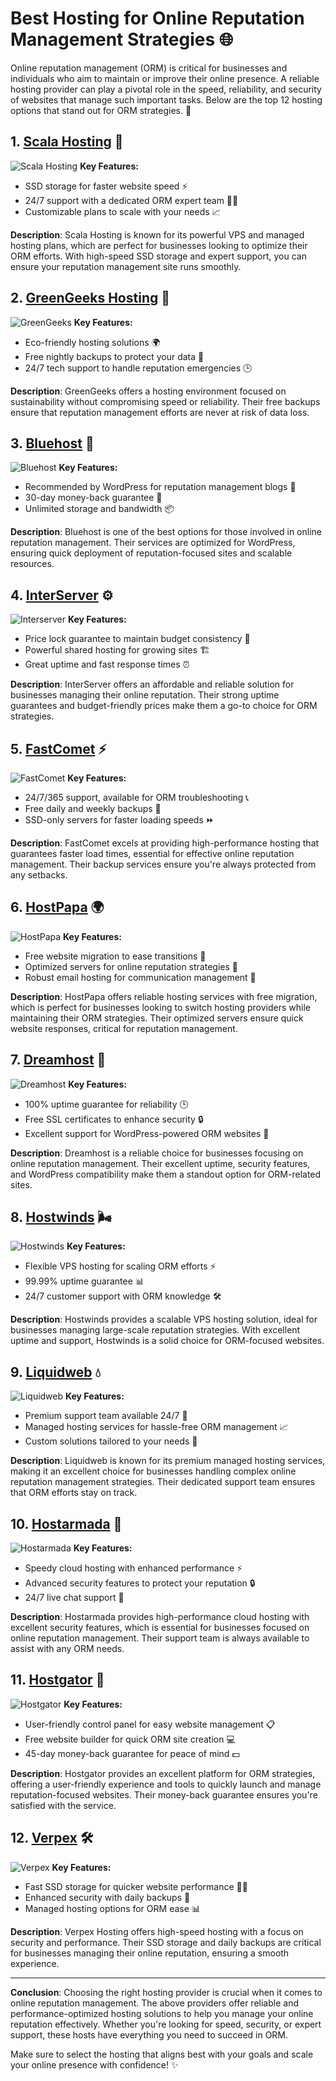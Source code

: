# Best Hosting for Online Reputation Management Strategies 🌐

Online reputation management (ORM) is critical for businesses and individuals who aim to maintain or improve their online presence. A reliable hosting provider can play a pivotal role in the speed, reliability, and security of websites that manage such important tasks. Below are the top 12 hosting options that stand out for ORM strategies. 🌟

## 1. [Scala Hosting](https://snipitx.com/scala-jy) 🚀
![Scala Hosting](https://i.imgur.com/uJ5JIK3.png "Scala Web Hosting")
**Key Features:**
- SSD storage for faster website speed ⚡
- 24/7 support with a dedicated ORM expert team 👨‍💻
- Customizable plans to scale with your needs 📈

**Description**: Scala Hosting is known for its powerful VPS and managed hosting plans, which are perfect for businesses looking to optimize their ORM efforts. With high-speed SSD storage and expert support, you can ensure your reputation management site runs smoothly.

## 2. [GreenGeeks Hosting](https://snipitx.com/greengeeks-jy) 🌱
![GreenGeeks](https://i.imgur.com/eEwuntu.jpg "GreenGeeks Hosting")
**Key Features:**
- Eco-friendly hosting solutions 🌍
- Free nightly backups to protect your data 🔄
- 24/7 tech support to handle reputation emergencies 🕒

**Description**: GreenGeeks offers a hosting environment focused on sustainability without compromising speed or reliability. Their free backups ensure that reputation management efforts are never at risk of data loss.

## 3. [Bluehost](https://snipitx.com/bluehost-jy) 🔵
![Bluehost](https://i.imgur.com/PasFF9E.jpeg "Bluehost Hosting")
**Key Features:**
- Recommended by WordPress for reputation management blogs 📖
- 30-day money-back guarantee 🛑
- Unlimited storage and bandwidth 📦

**Description**: Bluehost is one of the best options for those involved in online reputation management. Their services are optimized for WordPress, ensuring quick deployment of reputation-focused sites and scalable resources.

## 4. [InterServer](https://snipitx.com/interserver-jy) ⚙️
![Interserver](https://i.imgur.com/OM5dOEW.jpeg "Interserver Hosting")
**Key Features:**
- Price lock guarantee to maintain budget consistency 💸
- Powerful shared hosting for growing sites 🏗️
- Great uptime and fast response times ⏰

**Description**: InterServer offers an affordable and reliable solution for businesses managing their online reputation. Their strong uptime guarantees and budget-friendly prices make them a go-to choice for ORM strategies.

## 5. [FastComet](https://snipitx.com/fastcomet-jy) ⚡
![FastComet](https://i.imgur.com/7qgXuWp.png "FastComet Hosting")
**Key Features:**
- 24/7/365 support, available for ORM troubleshooting 📞
- Free daily and weekly backups 🔄
- SSD-only servers for faster loading speeds ⏩

**Description**: FastComet excels at providing high-performance hosting that guarantees faster load times, essential for effective online reputation management. Their backup services ensure you're always protected from any setbacks.

## 6. [HostPapa](https://snipitx.com/hostpapa-jy) 🌍
![HostPapa](https://i.imgur.com/ouDTkvl.jpeg "HostPapa Hosting")
**Key Features:**
- Free website migration to ease transitions 🔄
- Optimized servers for online reputation strategies 🚀
- Robust email hosting for communication management 📧

**Description**: HostPapa offers reliable hosting services with free migration, which is perfect for businesses looking to switch hosting providers while maintaining their ORM strategies. Their optimized servers ensure quick website responses, critical for reputation management.

## 7. [Dreamhost](https://snipitx.com/dreamhost-jy) 🌟
![Dreamhost](https://i.imgur.com/rXIg8ip.jpeg "Dreamhost Hosting")
**Key Features:**
- 100% uptime guarantee for reliability 🕒
- Free SSL certificates to enhance security 🔒
- Excellent support for WordPress-powered ORM websites 💬

**Description**: Dreamhost is a reliable choice for businesses focusing on online reputation management. Their excellent uptime, security features, and WordPress compatibility make them a standout option for ORM-related sites.

## 8. [Hostwinds](https://snipitx.com/hostwinds-jy) 🌬️
![Hostwinds](https://i.imgur.com/53aSNXx.jpeg "Hostwinds Hosting")
**Key Features:**
- Flexible VPS hosting for scaling ORM efforts ⚡
- 99.99% uptime guarantee 📊
- 24/7 customer support with ORM knowledge 🛠️

**Description**: Hostwinds provides a scalable VPS hosting solution, ideal for businesses managing large-scale reputation strategies. With excellent uptime and support, Hostwinds is a solid choice for ORM-focused websites.

## 9. [Liquidweb](https://snipitx.com/liquidweb-jy) 💧
![Liquidweb](https://i.imgur.com/4IvT9SC.jpeg "Liquidweb Hosting")
**Key Features:**
- Premium support team available 24/7 💬
- Managed hosting services for hassle-free ORM management 📈
- Custom solutions tailored to your needs 🧩

**Description**: Liquidweb is known for its premium managed hosting services, making it an excellent choice for businesses handling complex online reputation management strategies. Their dedicated support team ensures that ORM efforts stay on track.

## 10. [Hostarmada](https://snipitx.com/hostarmada-jy) 🏰
![Hostarmada](https://i.imgur.com/KFbdf3o.jpeg "Hostarmada Hosting")
**Key Features:**
- Speedy cloud hosting with enhanced performance ⚡
- Advanced security features to protect your reputation 🔒
- 24/7 live chat support 💬

**Description**: Hostarmada provides high-performance cloud hosting with excellent security features, which is essential for businesses focused on online reputation management. Their support team is always available to assist with any ORM needs.

## 11. [Hostgator](https://snipitx.com/hostgator-jy) 🐊
![Hostgator](https://i.imgur.com/BcVkH57.jpeg "Hostgator Hosting")
**Key Features:**
- User-friendly control panel for easy website management 📋
- Free website builder for quick ORM site creation 💻
- 45-day money-back guarantee for peace of mind 💵

**Description**: Hostgator provides an excellent platform for ORM strategies, offering a user-friendly experience and tools to quickly launch and manage reputation-focused websites. Their money-back guarantee ensures you're satisfied with the service.

## 12. [Verpex](https://snipitx.com/verpex-jy) 🛠️
![Verpex](https://i.imgur.com/6x5LhiS.jpeg "Verpex Hosting")
**Key Features:**
- Fast SSD storage for quicker website performance 🏃‍♂️
- Enhanced security with daily backups 🔄
- Managed hosting options for ORM ease 📊

**Description**: Verpex Hosting offers high-speed hosting with a focus on security and performance. Their SSD storage and daily backups are critical for businesses managing their online reputation, ensuring a smooth experience.

---

**Conclusion**: Choosing the right hosting provider is crucial when it comes to online reputation management. The above providers offer reliable and performance-optimized hosting solutions to help you manage your online reputation effectively. Whether you're looking for speed, security, or expert support, these hosts have everything you need to succeed in ORM.

Make sure to select the hosting that aligns best with your goals and scale your online presence with confidence! ✨
